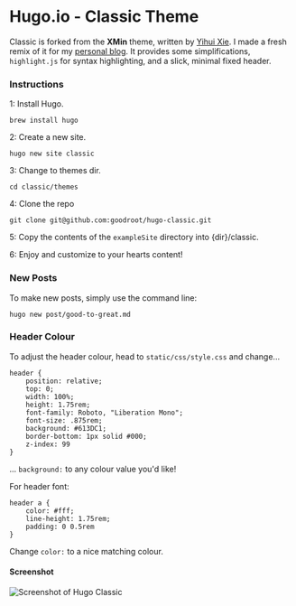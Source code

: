 # Hugo.io - Classic Theme

Classic is forked from the **XMin** theme, written by [Yihui Xie](https://yihui.name). I made a fresh remix of it for my [personal blog](https://goodroot.ca). It provides some simplifications, `highlight.js` for syntax highlighting, and a slick, minimal fixed header.

### Instructions

1: Install Hugo.

```
brew install hugo
```

2: Create a new site.

```
hugo new site classic
```

3: Change to themes dir.

```
cd classic/themes
```

4: Clone the repo

```
git clone git@github.com:goodroot/hugo-classic.git
```

5: Copy the contents of the `exampleSite` directory into {dir}/classic.

6: Enjoy and customize to your hearts content!

### New Posts

To make new posts, simply use the command line:

```
hugo new post/good-to-great.md
```

### Header Colour

To adjust the header colour, head to `static/css/style.css` and change...

```
header {
    position: relative;
    top: 0;
    width: 100%;
    height: 1.75rem;
    font-family: Roboto, "Liberation Mono";
    font-size: .875rem;
    background: #613DC1;
    border-bottom: 1px solid #000;
    z-index: 99
}
```

... `background:` to any colour value you'd like!

For header font:

```
header a {
    color: #fff;
    line-height: 1.75rem;
    padding: 0 0.5rem
}
```

Change `color:` to a nice matching colour.

#### Screenshot

![Screenshot of Hugo Classic](/hugo-classic/images/screenshot.png)
